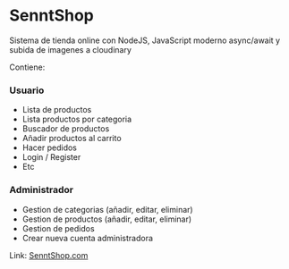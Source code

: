 # SenntShop
Sistema de tienda online con NodeJS, JavaScript moderno async/await y subida de imagenes a cloudinary

Contiene: 
### Usuario
* Lista de productos
* Lista productos por categoria
* Buscador de productos
* Añadir productos al carrito
* Hacer pedidos
* Login / Register
* Etc
### Administrador
* Gestion de categorias (añadir, editar, eliminar)
* Gestion de productos (añadir, editar, eliminar)
* Gestion de pedidos
* Crear nueva cuenta administradora

Link: [SenntShop.com](https://senntshop.herokuapp.com)
